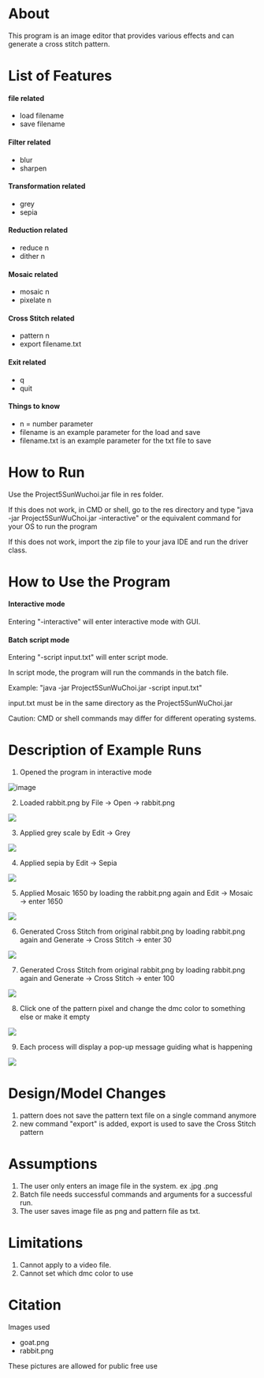 # About

This program is an image editor that provides various effects and can generate a cross stitch pattern.

# List of Features

#### file related
- load filename
- save filename

#### Filter related
- blur
- sharpen

#### Transformation related
- grey
- sepia
        
#### Reduction related
- reduce n
- dither n

#### Mosaic related
- mosaic n
- pixelate n

#### Cross Stitch related
- pattern n
- export filename.txt

#### Exit related
- q
- quit

#### Things to know
- n = number parameter
- filename is an example parameter for the load and save
- filename.txt is an example parameter for the txt file to save
        
# How to Run

Use the Project5SunWuchoi.jar file in res folder.

If this does not work, in CMD or shell, go to the res directory
and type  "java -jar Project5SunWuChoi.jar -interactive" or the equivalent command for your OS to run the program

If this does not work, import the zip file to your java IDE and run the driver class.
    
# How to Use the Program

#### Interactive mode

Entering "-interactive" will enter interactive mode with GUI.
            
#### Batch script mode

Entering "-script input.txt" will enter script mode.

In script mode, the program will run the commands in the batch file.

Example: "java -jar Project5SunWuChoi.jar -script input.txt"

input.txt must be in the same directory as the Project5SunWuChoi.jar

Caution: CMD or shell commands may differ for different operating systems.
       

# Description of Example Runs

1. Opened the program in interactive mode

![image](Res/Screenshots/1_Nothing_loaded.png?raw=true "Interactive Mode")

2. Loaded rabbit.png by File -> Open -> rabbit.png

![](Res/Screenshots/2_Original_Image.png)

3. Applied grey scale by Edit -> Grey

![](Res/Screenshots/3_Grey_applied.png)

4. Applied sepia by Edit -> Sepia

![](Res/Screenshots/4_Sepia_applied.png)

5. Applied Mosaic 1650 by loading the rabbit.png again and Edit -> Mosaic -> enter 1650

![](Res/Screenshots/5_Mosaic_1650_applied.png)

6. Generated Cross Stitch from original rabbit.png by loading rabbit.png again and Generate -> Cross Stitch -> enter 30

![](Res/Screenshots/6-1_Cross_Stitch_30.png)

7. Generated Cross Stitch from original rabbit.png by loading rabbit.png again and Generate -> Cross Stitch -> enter 100

![](Res/Screenshots/6-2_Cross_Stitch_100.png)

8. Click one of the pattern pixel and change the dmc color to something else or make it empty

![](Res/Screenshots/7_Dmc_Swap_Window.png)

9. Each process will display a pop-up message guiding what is happening

![](Res/Screenshots/8_User_Friendly_Window.png)


# Design/Model Changes
    
1. pattern does not save the pattern text file on a single command anymore
2. new command "export" is added, export is used to save the Cross Stitch pattern
 
# Assumptions

1. The user only enters an image file in the system. ex .jpg .png
2. Batch file needs successful commands and arguments for a successful run.
3. The user saves image file as png and pattern file as txt.
   
# Limitations
        
1. Cannot apply to a video file.
2. Cannot set which dmc color to use
        
# Citation

Images used
- goat.png
- rabbit.png

These pictures are allowed for public free use


    
